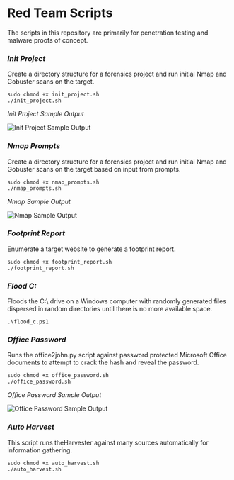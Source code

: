 # Red Team Scripts
The scripts in this repository are primarily for penetration testing and malware proofs of concept. 

### *Init Project*  
Create a directory structure for a forensics project and run initial Nmap and Gobuster scans on the target.

```
sudo chmod +x init_project.sh  
./init_project.sh
```  
*Init Project Sample Output*  

![Init Project Sample Output](https://user-images.githubusercontent.com/89443340/194686187-f68290f4-57fa-4a9f-8dda-67f1edd3ee20.png "Init Project Sample Output")

### *Nmap Prompts*  
Create a directory structure for a forensics project and run initial Nmap and Gobuster scans on the target based on input from prompts.

```
sudo chmod +x nmap_prompts.sh  
./nmap_prompts.sh
```  
*Nmap Sample Output*  

![Nmap Sample Output](https://user-images.githubusercontent.com/89443340/194994657-1ab67344-9f36-4525-81cd-19164f964176.png "Nmap Sample Output")

### *Footprint Report*  
Enumerate a target website to generate a footprint report.

```
sudo chmod +x footprint_report.sh  
./footprint_report.sh
``` 

### *Flood C:*  
Floods the C:\ drive on a Windows computer with randomly generated files dispersed in random directories until there is no more available space.

```
.\flood_c.ps1
``` 

### *Office Password*  
Runs the office2john.py script against password protected Microsoft Office documents to attempt to crack the hash and reveal the password.

```
sudo chmod +x office_password.sh  
./office_password.sh
``` 
*Office Password Sample Output*  

![Office Password Sample Output](https://user-images.githubusercontent.com/89443340/236116076-9168d1e2-95f4-44af-8b62-6dabbf4082ea.png "Init Project Sample Output")

### *Auto Harvest*  
This script runs theHarvester against many sources automatically for information gathering.

```
sudo chmod +x auto_harvest.sh  
./auto_harvest.sh
``` 
